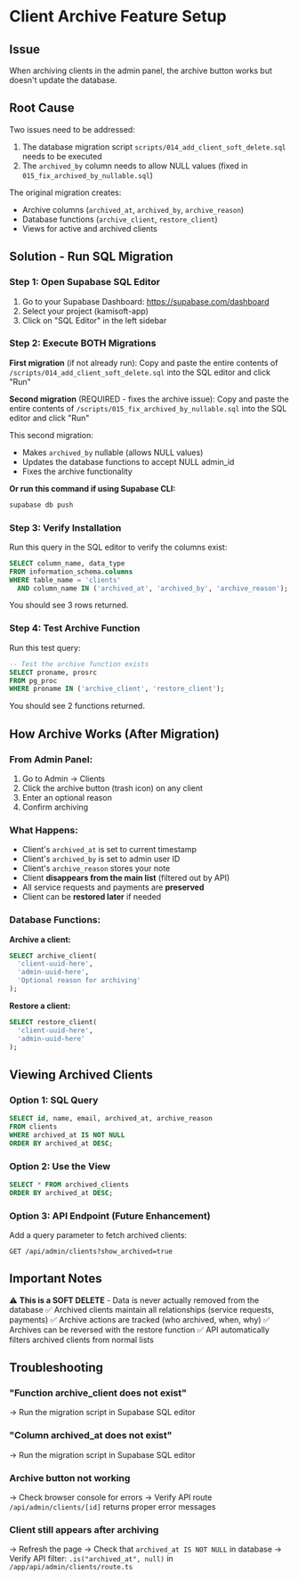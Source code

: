 # Client Archive Feature Setup

## Issue
When archiving clients in the admin panel, the archive button works but doesn't update the database.

## Root Cause
Two issues need to be addressed:
1. The database migration script `scripts/014_add_client_soft_delete.sql` needs to be executed
2. The `archived_by` column needs to allow NULL values (fixed in `015_fix_archived_by_nullable.sql`)

The original migration creates:
- Archive columns (`archived_at`, `archived_by`, `archive_reason`)
- Database functions (`archive_client`, `restore_client`)
- Views for active and archived clients

## Solution - Run SQL Migration

### Step 1: Open Supabase SQL Editor
1. Go to your Supabase Dashboard: https://supabase.com/dashboard
2. Select your project (kamisoft-app)
3. Click on "SQL Editor" in the left sidebar

### Step 2: Execute BOTH Migrations
**First migration** (if not already run):
Copy and paste the entire contents of `/scripts/014_add_client_soft_delete.sql` into the SQL editor and click "Run"

**Second migration** (REQUIRED - fixes the archive issue):
Copy and paste the entire contents of `/scripts/015_fix_archived_by_nullable.sql` into the SQL editor and click "Run"

This second migration:
- Makes `archived_by` nullable (allows NULL values)
- Updates the database functions to accept NULL admin_id
- Fixes the archive functionality

**Or run this command if using Supabase CLI:**
```bash
supabase db push
```

### Step 3: Verify Installation
Run this query in the SQL editor to verify the columns exist:
```sql
SELECT column_name, data_type
FROM information_schema.columns
WHERE table_name = 'clients'
  AND column_name IN ('archived_at', 'archived_by', 'archive_reason');
```

You should see 3 rows returned.

### Step 4: Test Archive Function
Run this test query:
```sql
-- Test the archive function exists
SELECT proname, prosrc
FROM pg_proc
WHERE proname IN ('archive_client', 'restore_client');
```

You should see 2 functions returned.

## How Archive Works (After Migration)

### From Admin Panel:
1. Go to Admin → Clients
2. Click the archive button (trash icon) on any client
3. Enter an optional reason
4. Confirm archiving

### What Happens:
- Client's `archived_at` is set to current timestamp
- Client's `archived_by` is set to admin user ID
- Client's `archive_reason` stores your note
- Client **disappears from the main list** (filtered out by API)
- All service requests and payments are **preserved**
- Client can be **restored later** if needed

### Database Functions:

**Archive a client:**
```sql
SELECT archive_client(
  'client-uuid-here',
  'admin-uuid-here',
  'Optional reason for archiving'
);
```

**Restore a client:**
```sql
SELECT restore_client(
  'client-uuid-here',
  'admin-uuid-here'
);
```

## Viewing Archived Clients

### Option 1: SQL Query
```sql
SELECT id, name, email, archived_at, archive_reason
FROM clients
WHERE archived_at IS NOT NULL
ORDER BY archived_at DESC;
```

### Option 2: Use the View
```sql
SELECT * FROM archived_clients
ORDER BY archived_at DESC;
```

### Option 3: API Endpoint (Future Enhancement)
Add a query parameter to fetch archived clients:
```
GET /api/admin/clients?show_archived=true
```

## Important Notes

⚠️ **This is a SOFT DELETE** - Data is never actually removed from the database
✅ Archived clients maintain all relationships (service requests, payments)
✅ Archive actions are tracked (who archived, when, why)
✅ Archives can be reversed with the restore function
✅ API automatically filters archived clients from normal lists

## Troubleshooting

### "Function archive_client does not exist"
→ Run the migration script in Supabase SQL editor

### "Column archived_at does not exist"
→ Run the migration script in Supabase SQL editor

### Archive button not working
→ Check browser console for errors
→ Verify API route `/api/admin/clients/[id]` returns proper error messages

### Client still appears after archiving
→ Refresh the page
→ Check that `archived_at IS NOT NULL` in database
→ Verify API filter: `.is("archived_at", null)` in `/app/api/admin/clients/route.ts`